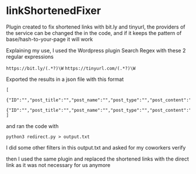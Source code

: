 # linkShortenedFixer

Plugin created to fix shortened links with bit.ly and tinyurl, the providers of the service can be changed the in the code, and if it keeps the pattern of base/hash-to-your-page it will work

Explaining my use, I used the Wordpress plugin Search Regex with these 2 regular expressions

```https://bit.ly/(.*?)\W```
```https://tinyurl.com/(.*?)\W```

Exported the results in a json file with this format

```
[
	{"ID":"","post_title":"","post_name":"","post_type":"","post_content":""},
	{"ID":"","post_title":"","post_name":"","post_type":"","post_content":""}
]
```

and ran the code with

``` python3 redirect.py > output.txt ```

I did some other filters in this output.txt and asked for my coworkers verify

then I used the same plugin and replaced the shortened links with the direct link as it was not necessary for us anymore
